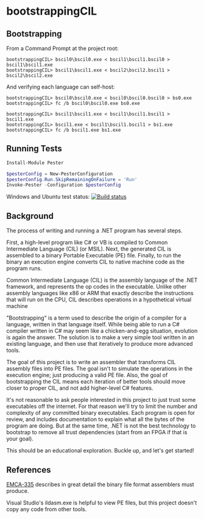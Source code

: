 bootstrappingCIL
================

Bootstrapping
-------------

From a Command Prompt at the project root:

    bootstrappingCIL> bscil0\bscil0.exe < bscil1\bscil1.bscil0 > bscil1\bscil1.exe
    bootstrappingCIL> bscil1\bscil1.exe < bscil2\bscil2.bscil1 > bscil2\bscil2.exe
    
And verifying each language can self-host:

    bootstrappingCIL> bscil0\bscil0.exe < bscil0\bscil0.bscil0 > bs0.exe
    bootstrappingCIL> fc /b bscil0\bscil0.exe bs0.exe
    
    bootstrappingCIL> bscil1\bscil1.exe < bscil1\bscil1.bscil1 > bscil1.exe
    bootstrappingCIL> bscil1.exe < bscil1\bscil1.bscil1 > bs1.exe
    bootstrappingCIL> fc /b bscil1.exe bs1.exe


Running Tests
-------------

```powershell
Install-Module Pester

$pesterConfig = New-PesterConfiguration
$pesterConfig.Run.SkipRemainingOnFailure = 'Run'
Invoke-Pester -Configuration $pesterConfig
```

Windows and Ubuntu test status: [![Build status](https://ci.appveyor.com/api/projects/status/cnd0aqt66wc98ncm)](https://ci.appveyor.com/project/darthwalsh/bootstrappingcil)

Background
----------

The process of writing and running a .NET program has several steps.

First, a high-level program like C# or VB is compiled to Common Intermediate Language (CIL) (or MSIL).
Next, the generated CIL is assembled to a binary Portable Executable (PE) file.
Finally, to run the binary an execution engine converts CIL to native machine code as the program runs.

Common Intermediate Language (CIL) is the assembly language of the .NET framework, and represents the op codes in the executable.
Unlike other assembly languages like x86 or ARM that exactly describe the instructions that will run on the CPU,
CIL describes operations in a hypothetical virtual machine 
 
"Bootstrapping" is a term used to describe the origin of a compiler for a language, written in that language itself.
While being able to run a C# compiler written in C# may seem like a chicken-and-egg situation, evolution is again the answer.
The solution is to make a very simple tool written in an existing language, and then use that iteratively to produce more advanced tools.

The goal of this project is to write an assembler that transforms CIL assembly files into PE files.
The goal isn't to simulate the operations in the execution engine; just producing a valid PE file. 
Also, the goal of bootstrapping the CIL means each iteration of better tools should move closer to proper CIL, and not add higher-level C# features.

It's not reasonable to ask people interested in this project to just trust some executables off the internet.
For that reason we'll try to limit the number and complexity of any committed binary executables.
Each program is open for review, and includes documentation to explain what all the bytes of the program are doing.
But at the same time, .NET is not the best technology to bootstrap to remove all trust dependencies (start from an FPGA if that is your goal).

This should be an educational exploration. Buckle up, and let's get started!

References
----------

[EMCA-335](http://www.ecma-international.org/publications/files/ECMA-ST/ECMA-335.pdf) describes in great detail the binary file format assemblers must produce.

Visual Studio's ildasm.exe is helpful to view PE files, but this project doesn't copy any code from other tools.
